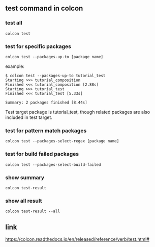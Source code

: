 ## test command in colcon

### test all
```
colcon test
```

### test for specific packages
```
colcon test --packages-up-to [package name]
```

example:
```
$ colcon test --packages-up-to tutorial_test
Starting >>> tutorial_composition
Finished <<< tutorial_composition [2.88s]
Starting >>> tutorial_test
Finished <<< tutorial_test [5.33s]

Summary: 2 packages finished [8.44s]
```
Test target package is tutorial_test, though related packages are also included in test target.

### test for pattern match packages
```
colcon test --packages-select-regex [package name]
```

### test for build failed packages
```
colcon test --packages-select-build-failed
```

### show summary
```
colcon test-result
```

### show all result
```
colcon test-result --all
```


## link
https://colcon.readthedocs.io/en/released/reference/verb/test.html#